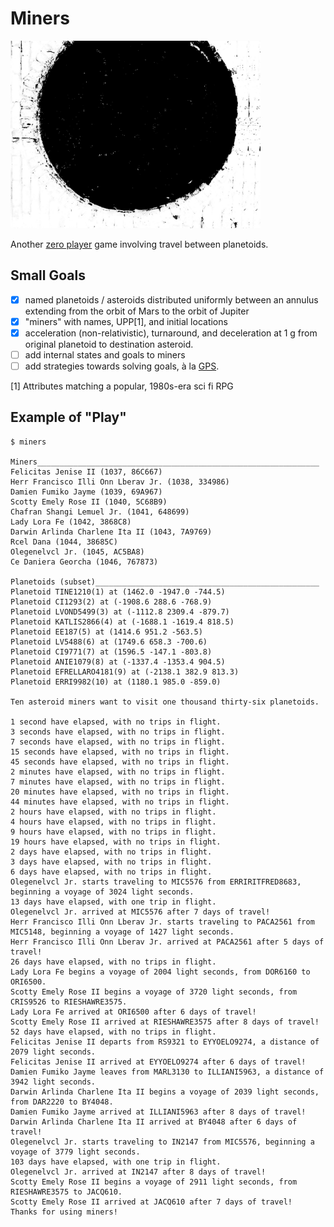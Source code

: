 # Miners

<img src="/planetoid.jpg" width="400">

Another [zero player](https://github.com/eigenhombre/galax#galax)
game involving travel between planetoids.

## Small Goals

- [x] named planetoids / asteroids distributed uniformly between an
  annulus extending from the orbit of Mars to the orbit of Jupiter
- [x] "miners" with names, UPP[1], and initial locations
- [x] acceleration (non-relativistic), turnaround, and deceleration at 1 g
  from original planetoid to destination asteroid.
- [ ] add internal states and goals to miners
- [ ] add strategies towards solving goals, à la [GPS](https://github.com/norvig/paip-lisp/blob/main/docs/chapter4.md#gps-the-general-problem-solver).

[1] Attributes matching a popular, 1980s-era sci fi RPG

## Example of "Play"

```
$ miners

Miners_______________________________________________________________
Felicitas Jenise II (1037, 86C667)
Herr Francisco Illi Onn Lberav Jr. (1038, 334986)
Damien Fumiko Jayme (1039, 69A967)
Scotty Emely Rose II (1040, 5C68B9)
Chafran Shangi Lemuel Jr. (1041, 648699)
Lady Lora Fe (1042, 3868C8)
Darwin Arlinda Charlene Ita II (1043, 7A9769)
Rcel Dana (1044, 38685C)
Olegenelvcl Jr. (1045, AC5BA8)
Ce Daniera Georcha (1046, 767873)

Planetoids (subset)__________________________________________________
Planetoid TINE1210(1) at (1462.0 -1947.0 -744.5)
Planetoid CI1293(2) at (-1908.6 288.6 -768.9)
Planetoid LVOND5499(3) at (-1112.8 2309.4 -879.7)
Planetoid KATLIS2866(4) at (-1688.1 -1619.4 818.5)
Planetoid EE187(5) at (1414.6 951.2 -563.5)
Planetoid LV5488(6) at (1749.6 658.3 -700.6)
Planetoid CI9771(7) at (1596.5 -147.1 -803.8)
Planetoid ANIE1079(8) at (-1337.4 -1353.4 904.5)
Planetoid EFRELLARO4181(9) at (-2138.1 382.9 813.3)
Planetoid ERRI9982(10) at (1180.1 985.0 -859.0)

Ten asteroid miners want to visit one thousand thirty-six planetoids.

1 second have elapsed, with no trips in flight.
3 seconds have elapsed, with no trips in flight.
7 seconds have elapsed, with no trips in flight.
15 seconds have elapsed, with no trips in flight.
45 seconds have elapsed, with no trips in flight.
2 minutes have elapsed, with no trips in flight.
7 minutes have elapsed, with no trips in flight.
20 minutes have elapsed, with no trips in flight.
44 minutes have elapsed, with no trips in flight.
2 hours have elapsed, with no trips in flight.
4 hours have elapsed, with no trips in flight.
9 hours have elapsed, with no trips in flight.
19 hours have elapsed, with no trips in flight.
2 days have elapsed, with no trips in flight.
3 days have elapsed, with no trips in flight.
6 days have elapsed, with no trips in flight.
Olegenelvcl Jr. starts traveling to MIC5576 from ERRIRITFRED8683, beginning a voyage of 3024 light seconds.
13 days have elapsed, with one trip in flight.
Olegenelvcl Jr. arrived at MIC5576 after 7 days of travel!
Herr Francisco Illi Onn Lberav Jr. starts traveling to PACA2561 from MIC5148, beginning a voyage of 1427 light seconds.
Herr Francisco Illi Onn Lberav Jr. arrived at PACA2561 after 5 days of travel!
26 days have elapsed, with no trips in flight.
Lady Lora Fe begins a voyage of 2004 light seconds, from DOR6160 to ORI6500.
Scotty Emely Rose II begins a voyage of 3720 light seconds, from CRIS9526 to RIESHAWRE3575.
Lady Lora Fe arrived at ORI6500 after 6 days of travel!
Scotty Emely Rose II arrived at RIESHAWRE3575 after 8 days of travel!
52 days have elapsed, with no trips in flight.
Felicitas Jenise II departs from RS9321 to EYYOELO9274, a distance of 2079 light seconds.
Felicitas Jenise II arrived at EYYOELO9274 after 6 days of travel!
Damien Fumiko Jayme leaves from MARL3130 to ILLIANI5963, a distance of 3942 light seconds.
Darwin Arlinda Charlene Ita II begins a voyage of 2039 light seconds, from DAR2220 to BY4048.
Damien Fumiko Jayme arrived at ILLIANI5963 after 8 days of travel!
Darwin Arlinda Charlene Ita II arrived at BY4048 after 6 days of travel!
Olegenelvcl Jr. starts traveling to IN2147 from MIC5576, beginning a voyage of 3779 light seconds.
103 days have elapsed, with one trip in flight.
Olegenelvcl Jr. arrived at IN2147 after 8 days of travel!
Scotty Emely Rose II begins a voyage of 2911 light seconds, from RIESHAWRE3575 to JACQ610.
Scotty Emely Rose II arrived at JACQ610 after 7 days of travel!
Thanks for using miners!
```
